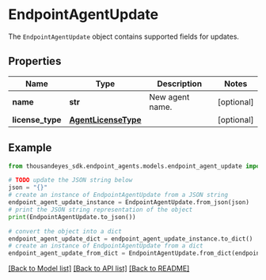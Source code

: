 # EndpointAgentUpdate

The `EndpointAgentUpdate` object contains supported fields for updates.

## Properties

Name | Type | Description | Notes
------------ | ------------- | ------------- | -------------
**name** | **str** | New agent name. | [optional] 
**license_type** | [**AgentLicenseType**](AgentLicenseType.md) |  | [optional] 

## Example

```python
from thousandeyes_sdk.endpoint_agents.models.endpoint_agent_update import EndpointAgentUpdate

# TODO update the JSON string below
json = "{}"
# create an instance of EndpointAgentUpdate from a JSON string
endpoint_agent_update_instance = EndpointAgentUpdate.from_json(json)
# print the JSON string representation of the object
print(EndpointAgentUpdate.to_json())

# convert the object into a dict
endpoint_agent_update_dict = endpoint_agent_update_instance.to_dict()
# create an instance of EndpointAgentUpdate from a dict
endpoint_agent_update_from_dict = EndpointAgentUpdate.from_dict(endpoint_agent_update_dict)
```
[[Back to Model list]](../README.md#documentation-for-models) [[Back to API list]](../README.md#documentation-for-api-endpoints) [[Back to README]](../README.md)


